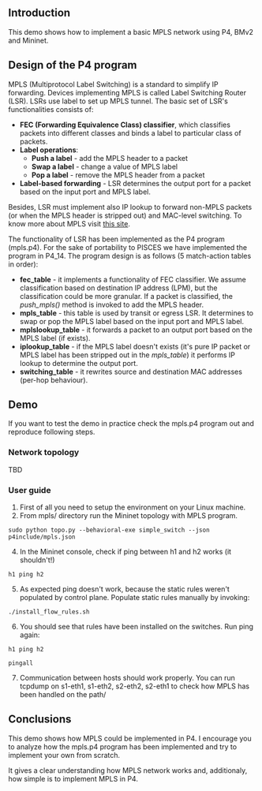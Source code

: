 ## Introduction ##

This demo shows how to implement a basic MPLS network using P4, BMv2 and Mininet. 

## Design of the P4 program ##

MPLS (Multiprotocol Label Switching) is a standard to simplify IP forwarding. Devices implementing MPLS is called Label
Switching Router (LSR). LSRs use label to set up MPLS tunnel. The basic set of LSR's functionalities consists of:

- **FEC (Forwarding Equivalence Class) classifier**, which classifies packets into different classes and binds a label to particular class of packets.
- **Label operations**:
  - **Push a label** - add the MPLS header to a packet
  - **Swap a label** - change a value of MPLS label
  - **Pop a label** - remove the MPLS header from a packet
- **Label-based forwarding** - LSR determines the output port for a packet based on the input port and MPLS label.

Besides, LSR must implement also IP lookup to forward non-MPLS packets (or when the MPLS header is stripped out) and MAC-level switching.
To know more about MPLS visit [this site](http://www.csc.kth.se/utbildning/kth/kurser/DD2490/ipro1-10/lectures/MPLS.pdf). 

The functionality of LSR has been implemented as the P4 program (mpls.p4). For the sake of portability to PISCES 
we have implemented the program in P4_14. The program design is as follows (5 match-action tables in order):

- **fec_table** - it implements a functionality of FEC classifier. We assume classification based on destination IP address (LPM),
but the classification could be more granular. If a packet is classified, the *push_mpls()* method is invoked to add the MPLS header.
- **mpls_table** - this table is used by transit or egress LSR. It determines to swap or pop the MPLS label based on the input port and MPLS label.
- **mplslookup_table** - it forwards a packet to an output port based on the MPLS label (if exists).
- **iplookup_table** - if the MPLS label doesn't exists (it's pure IP packet or MPLS label has been stripped out in the *mpls_table*) it performs IP lookup to determine the output port.
- **switching_table** - it rewrites source and destination MAC addresses (per-hop behaviour).

## Demo ##

If you want to test the demo in practice check the mpls.p4 program out and reproduce following steps.

### Network topology ###

TBD

### User guide ###

1. First of all you need to setup the environment on your Linux machine.
2. From mpls/ directory run the Mininet topology with MPLS program.

`sudo python topo.py --behavioral-exe simple_switch --json p4include/mpls.json`

4. In the Mininet console, check if ping between h1 and h2 works (it shouldn't!)

`h1 ping h2`

5. As expected ping doesn't work, because the static rules weren't populated by control plane. Populate static rules manually by invoking:

`./install_flow_rules.sh`

6. You should see that rules have been installed on the switches. Run ping again:

`h1 ping h2`

`pingall`

7. Communication between hosts should work properly. You can run tcpdump on s1-eth1, s1-eth2, s2-eth2, s2-eth1 to check how MPLS has been handled on the path/

## Conclusions ##

This demo shows how MPLS could be implemented in P4. I encourage you to analyze how the mpls.p4 program has been implemented and try to implement your own from scratch.

It gives a clear understanding how MPLS network works and, additionaly, how simple is to implement MPLS in P4. 